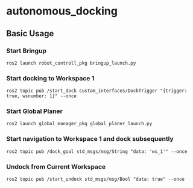 # autonomous_docking

## Basic Usage
### Start Bringup
`ros2 launch robot_controll_pkg bringup_launch.py`

### Start docking to Workspace 1
`ros2 topic pub /start_dock custom_interfaces/DockTrigger "{trigger: true, wsnumber: 1}" --once`

### Start Global Planer
`ros2 launch global_manager_pkg global_planer_launch.py`

### Start navigation to Workspace 1 and dock subsequently
`ros2 topic pub /dock_goal std_msgs/msg/String "data: 'ws_1'" --once`

### Undock from Current Workspace
`ros2 topic pub /start_undock std_msgs/msg/Bool "data: true" --once`
